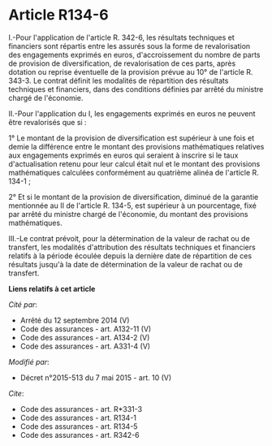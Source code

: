 # Article R134-6

I.-Pour l'application de l'article R. 342-6, les résultats techniques et financiers sont répartis entre les assurés sous la
forme de revalorisation des engagements exprimés en euros, d'accroissement du nombre de parts de provision de
diversification, de revalorisation de ces parts, après dotation ou reprise éventuelle de la provision prévue au 10° de
l'article R. 343-3. Le contrat définit les modalités de répartition des résultats techniques et financiers, dans des
conditions définies par arrêté du ministre chargé de l'économie. 

II.-Pour l'application du I, les engagements exprimés en euros ne peuvent être revalorisés que si : 

1° Le montant de la provision de diversification est supérieur à une fois et demie la différence entre le montant des
provisions mathématiques relatives aux engagements exprimés en euros qui seraient à inscrire si le taux d'actualisation
retenu pour leur calcul était nul et le montant des provisions mathématiques calculées conformément au quatrième alinéa de
l'article R. 134-1 ; 

2° Et si le montant de la provision de diversification, diminué de la garantie mentionnée au II de l'article R. 134-5, est
supérieur à un pourcentage, fixé par arrêté du ministre chargé de l'économie, du montant des provisions mathématiques. 

III.-Le contrat prévoit, pour la détermination de la valeur de rachat ou de transfert, les modalités d'attribution des
résultats techniques et financiers relatifs à la période écoulée depuis la dernière date de répartition de ces résultats
jusqu'à la date de détermination de la valeur de rachat ou de transfert.

**Liens relatifs à cet article**

_Cité par_:

  - Arrêté du 12 septembre 2014 (V)
  - Code des assurances - art. A132-11 (V)
  - Code des assurances - art. A134-2 (V)
  - Code des assurances - art. A331-4 (V)

_Modifié par_:

  - Décret n°2015-513 du 7 mai 2015 - art. 10 (V)

_Cite_:

  - Code des assurances - art. R*331-3
  - Code des assurances - art. R134-1
  - Code des assurances - art. R134-5
  - Code des assurances - art. R342-6
